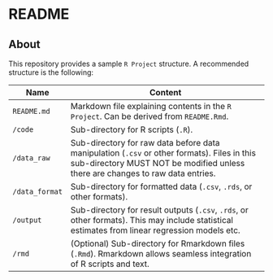 README
================

## About

This repository provides a sample `R Project` structure. A recommended
structure is the following:

| Name           | Content                                                                                                                                                                       |
|----------------|-------------------------------------------------------------------------------------------------------------------------------------------------------------------------------|
| `README.md`    | Markdown file explaining contents in the `R Project`. Can be derived from `README.Rmd`.                                                                                       |
| `/code`        | Sub-directory for R scripts (`.R`).                                                                                                                                           |
| `/data_raw`    | Sub-directory for raw data before data manipulation (`.csv` or other formats). Files in this sub-directory MUST NOT be modified unless there are changes to raw data entries. |
| `/data_format` | Sub-directory for formatted data (`.csv`, `.rds`, or other formats).                                                                                                          |
| `/output`      | Sub-directory for result outputs (`.csv`, `.rds`, or other formats). This may include statistical estimates from linear regression models etc.                                |
| `/rmd`         | (Optional) Sub-directory for Rmarkdown files (`.Rmd`). Rmarkdown allows seamless integration of R scripts and text.                                                           |
